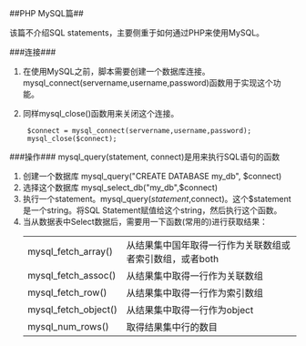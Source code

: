##PHP MySQL篇##

该篇不介绍SQL statements，主要侧重于如何通过PHP来使用MySQL。

###连接###
1. 在使用MySQL之前，脚本需要创建一个数据库连接。mysql_connect(servername,username,password)函数用于实现这个功能。
2. 同样mysql_close()函数用来关闭这个连接。
		
		$connect = mysql_connect(servername,username,password);
		mysql_close($connect);

###操作###
mysql_query(statement, connect)是用来执行SQL语句的函数

1. 创建一个数据库 mysql_query("CREATE DATABASE my_db", $connect)
2. 选择这个数据库 mysql_select_db("my_db",$connect)
3. 执行一个statement。mysql_query($statement,$connect)。这个$statement是一个string。将SQL Statement赋值给这个string，然后执行这个函数。
4. 当从数据表中Select数据后，需要用一下函数(常用的)进行获取结果：
	<table width="100%">
		<col width="25%">
		<col width="75%">
		<tr>
			<td>mysql_fetch_array()</td>
			<td>从结果集中国年取得一行作为关联数组或者索引数组，或者both</td>
		</tr>
		<tr>
			<td>mysql_fetch_assoc()</td>
			<td>从结果集中取得一行作为关联数组</td>
		</tr>
		<tr>
			<td>mysql_fetch_row()</td>
			<td>从结果集中取得一行作为索引数组</td>
		</tr>
		<tr>
			<td>mysql_fetch_object()</td>
			<td>从结果集中取得一行作为object</td>
		</tr>
		<tr>
			<td>mysql_num_rows()</td>
			<td>取得结果集中行的数目</td>
		</tr>
	</table>